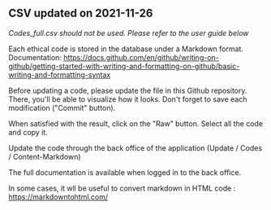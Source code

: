 ## CSV updated on 2021-11-26

*Codes_full.csv should not be used. Please refer to the user guide below*

Each ethical code is stored in the database under a Markdown format. Documentation: https://docs.github.com/en/github/writing-on-github/getting-started-with-writing-and-formatting-on-github/basic-writing-and-formatting-syntax

Before updating a code, please update the file in this Github repository. There, you'll be able to visualize how it looks. Don't forget to save each modification ("Commit" button). 

When satisfied with the result, click on the "Raw" button. Select all the code and copy it.

Update the code through the back office of the application (Update / Codes / Content-Markdown)

The full documentation is available when logged in to the back office.

In some cases, it wll be useful to convert markdown in HTML code : https://markdowntohtml.com/
